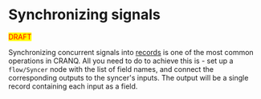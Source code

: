 # Synchronizing signals

<mark style="color:red;">DRAFT</mark>

Synchronizing concurrent signals into [records](../advanced/data-types.md#record) is one of the most common operations in CRANQ. All you need to do to achieve this is - set up a `flow/Syncer` node with the list of field names, and connect the corresponding outputs to the syncer's inputs. The output will be a single record containing each input as a field.
